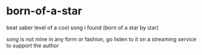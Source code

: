 # born-of-a-star
beat saber level of a cool song i found (born of a star by izar)

song is not mine in any form or fashion, go listen to it on a streaming service to support the author
